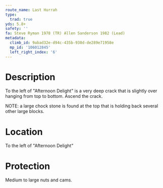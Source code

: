 ```yaml
---
route_name: Last Hurrah
type:
  trad: true
yds: 5.8+
safety: ''
fa: Steve Ryman 1978 (TR) Allen Sanderson 1982 (Lead)
metadata:
  climb_id: 9abad32e-d94c-435b-930d-de289e71958e
  mp_id: '106012845'
  left_right_index: '6'
---
```

# Description
To the left of "Afternoon Delight" is a very deep crack that is slightly over hanging from top to bottom. Ascend the crack.

NOTE: a large chock stone is found at the top that is holding back several other large blocks.

# Location
To the left of "Afternoon Delight"

# Protection
Medium to large nuts and cams.
